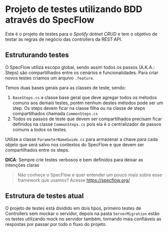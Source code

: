 ﻿# Projeto de testes utilizando BDD através do SpecFlow

Este é o projeto de testes para o *Spotify dotnet CRUD* e tem o objetivo de testar as regras de negócio das controllers da REST API.

## Estruturando testes

O SpecFlow utiliza escopo global, sendo assim todos os passos (A.K.A.: Steps) são compartilhados entre os cenários e funcionalidades.
Para criar novos testes criamos um arquivo `.feature`.

Temos duas bases gerais para as classes de teste, sendo:
1. `BaseSteps.cs` a classe base geral que deve agregar todos os métodos comuns aos demais testes, porém nenhum destes métodos pode ser um step. Os steps devem ficar na classe filha ou na classe de steps compartilhados chamada `CommonSteps.cs`
2. Todos os passos de teste que devem ser compartilhados precisam ficar definidos na classe `CommonSteps.cs` pois ela é o centralizador de passos comuns a todos os testes.

Utilize a classe `ParameterNameGuide.cs` para armazenar a chave para cada objeto que será salvo nos contextos do SpecFlow e que devem ser compartilhados entre os steps.

**DICA**: Sempre crie testes verbosos e bem definidos para deixar as intenções claras

>Não conheçe o SpecFlow e quer entender um pouco mais sobre esse framework que usamos? Acesse https://specflow.org/

## Estrutura de testes atual

O projeto de testes está dividido em dois tipos, primeiro testes de Controllers sem mockar o servidor, depois na pasta `ServerMigration` estão os testes utilizando mock no servidor também, tornando mais confiáveis as respostas por passar por todo o fluxo do projeto.